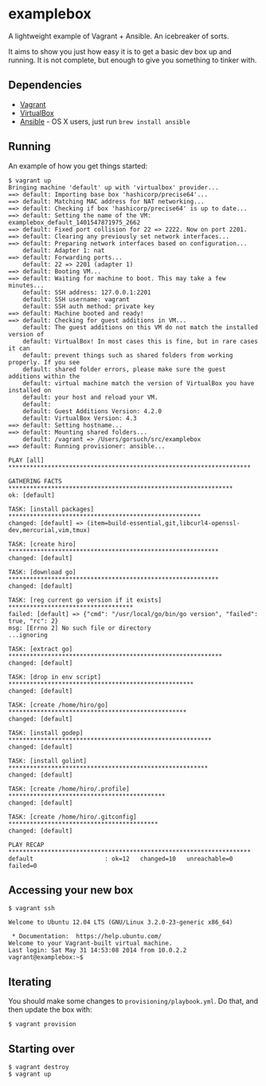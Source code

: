 examplebox
==========

A lightweight example of Vagrant + Ansible. An icebreaker of sorts.

It aims to show you just how easy it is to get a basic dev box up and running.  It is not complete, but enough to give you something to tinker with.

## Dependencies

* [Vagrant](http://www.vagrantup.com/)
* [VirtualBox](https://www.virtualbox.org/)
* [Ansible](http://www.ansible.com/home) - OS X users, just run `brew install ansible`

## Running

An example of how you get things started:

```
$ vagrant up
Bringing machine 'default' up with 'virtualbox' provider...
==> default: Importing base box 'hashicorp/precise64'...
==> default: Matching MAC address for NAT networking...
==> default: Checking if box 'hashicorp/precise64' is up to date...
==> default: Setting the name of the VM: examplebox_default_1401547871975_2662
==> default: Fixed port collision for 22 => 2222. Now on port 2201.
==> default: Clearing any previously set network interfaces...
==> default: Preparing network interfaces based on configuration...
    default: Adapter 1: nat
==> default: Forwarding ports...
    default: 22 => 2201 (adapter 1)
==> default: Booting VM...
==> default: Waiting for machine to boot. This may take a few minutes...
    default: SSH address: 127.0.0.1:2201
    default: SSH username: vagrant
    default: SSH auth method: private key
==> default: Machine booted and ready!
==> default: Checking for guest additions in VM...
    default: The guest additions on this VM do not match the installed version of
    default: VirtualBox! In most cases this is fine, but in rare cases it can
    default: prevent things such as shared folders from working properly. If you see
    default: shared folder errors, please make sure the guest additions within the
    default: virtual machine match the version of VirtualBox you have installed on
    default: your host and reload your VM.
    default: 
    default: Guest Additions Version: 4.2.0
    default: VirtualBox Version: 4.3
==> default: Setting hostname...
==> default: Mounting shared folders...
    default: /vagrant => /Users/gorsuch/src/examplebox
==> default: Running provisioner: ansible...

PLAY [all] ******************************************************************** 

GATHERING FACTS *************************************************************** 
ok: [default]

TASK: [install packages] ****************************************************** 
changed: [default] => (item=build-essential,git,libcurl4-openssl-dev,mercurial,vim,tmux)

TASK: [create hiro] *********************************************************** 
changed: [default]

TASK: [download go] *********************************************************** 
changed: [default]

TASK: [reg current go version if it exists] *********************************** 
failed: [default] => {"cmd": "/usr/local/go/bin/go version", "failed": true, "rc": 2}
msg: [Errno 2] No such file or directory
...ignoring

TASK: [extract go] ************************************************************ 
changed: [default]

TASK: [drop in env script] **************************************************** 
changed: [default]

TASK: [create /home/hiro/go] ************************************************** 
changed: [default]

TASK: [install godep] ********************************************************* 
changed: [default]

TASK: [install golint] ******************************************************** 
changed: [default]

TASK: [create /home/hiro/.profile] ******************************************** 
changed: [default]

TASK: [create /home/hiro/.gitconfig] ****************************************** 
changed: [default]

PLAY RECAP ******************************************************************** 
default                    : ok=12   changed=10   unreachable=0    failed=0   
```

## Accessing your new box

```
$ vagrant ssh

Welcome to Ubuntu 12.04 LTS (GNU/Linux 3.2.0-23-generic x86_64)

 * Documentation:  https://help.ubuntu.com/
Welcome to your Vagrant-built virtual machine.
Last login: Sat May 31 14:53:08 2014 from 10.0.2.2
vagrant@examplebox:~$ 

```

## Iterating

You should make some changes to `provisioning/playbook.yml`.  Do that, and then update the box with:

```
$ vagrant provision
```

## Starting over

```
$ vagrant destroy
$ vagrant up
```

